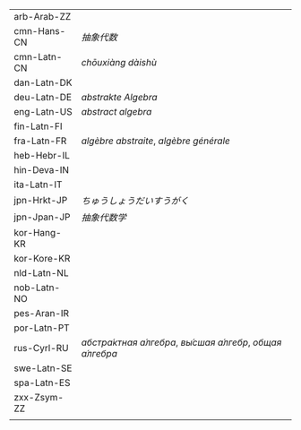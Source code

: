 | | |
|-|-|
| arb-Arab-ZZ |  |
| cmn-Hans-CN | _抽象代数_ |
| cmn-Latn-CN | _chōuxiàng dàishù_ |
| dan-Latn-DK |  |
| deu-Latn-DE | _abstrakte Algebra_ |
| eng-Latn-US | _abstract algebra_ |
| fin-Latn-FI |  |
| fra-Latn-FR | _algèbre abstraite_, _algèbre générale_ |
| heb-Hebr-IL |  |
| hin-Deva-IN |  |
| ita-Latn-IT |  |
| jpn-Hrkt-JP | _ちゅうしょうだいすうがく_ |
| jpn-Jpan-JP | _抽象代数学_ |
| kor-Hang-KR |  |
| kor-Kore-KR |  |
| nld-Latn-NL |  |
| nob-Latn-NO |  |
| pes-Aran-IR |  |
| por-Latn-PT |  |
| rus-Cyrl-RU | _абстра́ктная а́лгебра_, _вы́сшая а́лгебр_, _общая а́лгебра_ |
| swe-Latn-SE |  |
| spa-Latn-ES |  |
| zxx-Zsym-ZZ |  |
|  |  |

